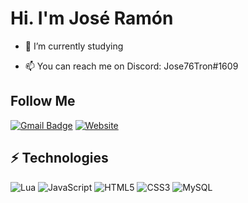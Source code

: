 # Hi. I'm José Ramón

- 🔭 I’m currently studying
<!-- - 🌱 I'm working on [California RP](https://www.californiarp.es/) -->
- 📫 You can reach me on Discord: Jose76Tron#1609

## Follow Me

[![Gmail Badge](https://img.shields.io/badge/-songoanda59@hotmail.es-0078D4?style=flat-square&logo=microsoft-outlook&logoColor=white)](mailto:songoanda59@hotmail.es)
[![Website](https://img.shields.io/website?style=flat-square&up_color=purple&up_message=Crazies%20RP&url=https%3A%2F%2Fwww.craziesrp.es%2F)](https://www.craziesrp.es)

## ⚡ Technologies

![Lua](https://img.shields.io/badge/Lua-%232C2D72.svg?style=for-the-badge&logo=lua&logoColor=white)
![JavaScript](https://img.shields.io/badge/-JavaScript-black?style=flat-square&logo=javascript)
![HTML5](https://img.shields.io/badge/-HTML5-E34F26?style=flat-square&logo=html5&logoColor=white)
![CSS3](https://img.shields.io/badge/-CSS3-1572B6?style=flat-square&logo=css3)
![MySQL](https://img.shields.io/badge/-MySQL-black?style=flat-square&logo=mysql)
